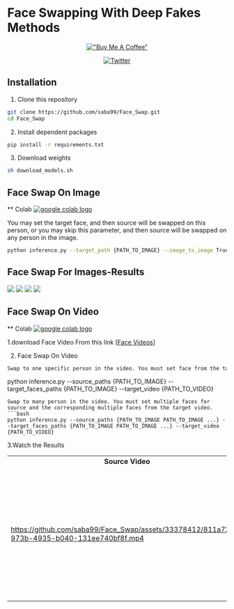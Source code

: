 
# Face Swapping With Deep Fakes Methods

<div align="center">

[!["Buy Me A Coffee"](https://www.buymeacoffee.com/assets/img/custom_images/orange_img.png)](https://www.buymeacoffee.com/sabahesaraY)

[![Twitter](https://img.shields.io/twitter/follow/sabahesaraki?style=social)](https://twitter.com/saba_hesaraki)

</div>

## Installation
  
1. Clone this repository
  ```bash
  git clone https://github.com/saba99/Face_Swap.git
  cd Face_Swap

  ```
2. Install dependent packages
  ```bash
  pip install -r requirements.txt
  ```
  
3. Download weights
  ```bash
  sh download_models.sh
  ```

 ## Face Swap On Image

  ** Colab <a href="https://colab.research.google.com/drive/1pLyLbnBma9PiWioMxmyPBn-TWhkI6mqt"><img src="https://colab.research.google.com/assets/colab-badge.svg" alt="google colab logo"></a>
  
  You may set the target face, and then source will be swapped on this person, or you may skip this parameter, and then source will be swapped on any person in the image.
  ```bash
  python inference.py --target_path {PATH_TO_IMAGE} --image_to_image True
  ```

## Face Swap For Images-Results
<div>
<img src="https://github.com/saba99/Face_Swap/assets/33378412/80d1507e-be8e-4f5d-be6d-acb7caca8447">
<img src="https://github.com/saba99/Face_Swap/assets/33378412/b69da8d8-48e4-45f9-ba99-b4c33b04de12">
<img src="https://github.com/saba99/Face_Swap/assets/33378412/ac846aae-4686-4461-9a56-4df0ddbf2ba5">
<img src="https://github.com/saba99/Face_Swap/assets/33378412/f9309cc9-f746-48b7-bbac-8d85658d1081">
 
</div>


## Face Swap On Video

 ** Colab <a href="https://colab.research.google.com/drive/11luB-78FmWdpdGwAvjigJge4bJo8pkKM#scrollTo=j6ifzr5I1phS"><img src="https://colab.research.google.com/assets/colab-badge.svg" 
    alt="google colab logo"></a>

  1.download Face Video From this link [[Face Videos](https://www.pexels.com/search/videos/face/)] 
 

  2. Face Swap On Video
  
  ```bash
  Swap to one specific person in the video. You must set face from the target video (for example, crop from any frame).
  ```

  
  python inference.py --source_paths {PATH_TO_IMAGE} --target_faces_paths {PATH_TO_IMAGE} --target_video {PATH_TO_VIDEO}
  ```
  Swap to many person in the video. You must set multiple faces for source and the corresponding multiple faces from the target video.
  ```bash
  python inference.py --source_paths {PATH_TO_IMAGE PATH_TO_IMAGE ...} --target_faces_paths {PATH_TO_IMAGE PATH_TO_IMAGE ...} --target_video {PATH_TO_VIDEO}
  ```

  3.Watch the  Results

  <table class="center">
<tr>
  <td style="text-align:center;"><b>Source Video</b></td>
  <td style="text-align:center;"><b>Image for Swapping</b></td>
  <td style="text-align:center;"><b>Target Video</b></td>
</tr>
  
<tr>
<td>

https://github.com/saba99/Face_Swap/assets/33378412/811a7222-973b-4935-b040-131ee740bf8f.mp4

</td>
<td>
<img src="https://github.com/saba99/Face_Swap/assets/33378412/ec14173b-4a9d-406c-8e02-4d7a34fbd289" width="300px";height:"400px">


</td>
<td>


https://github.com/saba99/Face_Swap/assets/33378412/b38810f5-258b-4118-990e-0a6ed2aeaba9.mp4


</td>

</tr>
</table>


